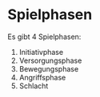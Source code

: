 # Spielphasen

Es gibt 4 Spielphasen:
1. Initiativphase
2. Versorgungsphase
3. Bewegungsphase
4. Angriffsphase
5. Schlacht